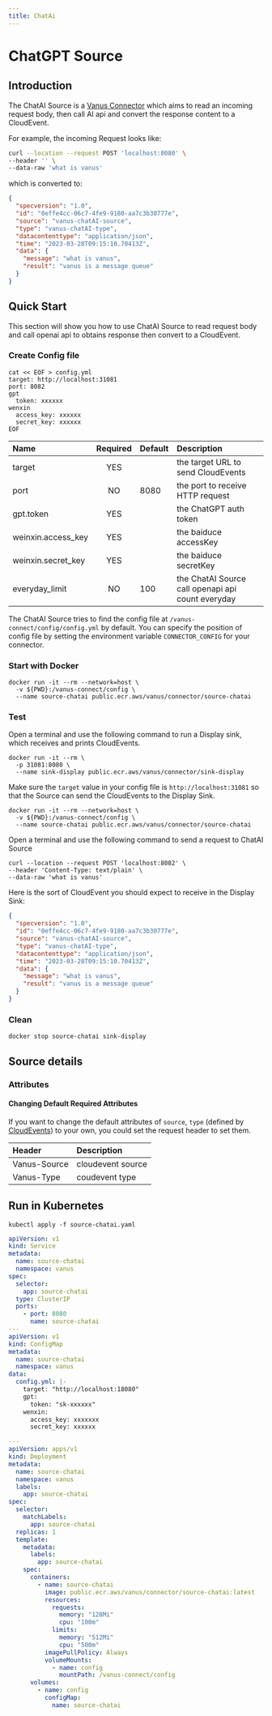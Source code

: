 ```yaml
---
title: ChatAi
---
```


# ChatGPT Source

## Introduction

The ChatAI Source is a [Vanus Connector][vc] which aims to read an incoming request body, then call AI api and
convert the response content to a CloudEvent.

For example, the incoming Request looks like:

```bash
curl --location --request POST 'localhost:8080' \
--header '' \
--data-raw 'what is vanus'
```

which is converted to:

```json
{
  "specversion": "1.0",
  "id": "0effe4cc-06c7-4fe9-9180-aa7c3b30777e",
  "source": "vanus-chatAI-source",
  "type": "vanus-chatAI-type",
  "datacontenttype": "application/json",
  "time": "2023-03-28T09:15:10.70413Z",
  "data": {
    "message": "what is vanus", 
    "result": "vanus is a message queue"
  }
}
```

## Quick Start

This section will show you how to use ChatAI Source to read request body and call openai api to obtains response then
convert to a CloudEvent.

### Create Config file

```shell
cat << EOF > config.yml
target: http://localhost:31081
port: 8082
gpt
  token: xxxxxx
wenxin
  access_key: xxxxxx
  secret_key: xxxxxx
EOF
```

| Name               | Required | Default | Description                                         |
|:-------------------|:--------:|:--------|:----------------------------------------------------|
| target             |   YES    |         | the target URL to send CloudEvents                  |
| port               |    NO    | 8080    | the port to receive HTTP request                    |
| gpt.token          |   YES    |         | the ChatGPT auth token                              |
| weinxin.access_key |   YES    |         | the baiduce accessKey                               |
| weinxin.secret_key |   YES    |         | the baiduce secretKey                               |
| everyday_limit     |    NO    | 100     | the ChatAI Source call openapi api count everyday   |

The ChatAI Source tries to find the config file at `/vanus-connect/config/config.yml` by default. You can specify the
position of config file by setting the environment variable `CONNECTOR_CONFIG` for your connector.

### Start with Docker

```shell
docker run -it --rm --network=host \
  -v ${PWD}:/vanus-connect/config \
  --name source-chatai public.ecr.aws/vanus/connector/source-chatai
```

### Test

Open a terminal and use the following command to run a Display sink, which receives and prints CloudEvents.

```shell
docker run -it --rm \
  -p 31081:8080 \
  --name sink-display public.ecr.aws/vanus/connector/sink-display
```

Make sure the `target` value in your config file is `http://localhost:31081` so that the Source can send the CloudEvents
to the Display Sink.

```shell
docker run -it --rm --network=host \
  -v ${PWD}:/vanus-connect/config \
  --name source-chatai public.ecr.aws/vanus/connector/source-chatai
```

Open a terminal and use the following command to send a request to ChatAI Source

```shell
curl --location --request POST 'localhost:8082' \
--header 'Content-Type: text/plain' \
--data-raw 'what is vanus'
```

Here is the sort of CloudEvent you should expect to receive in the Display Sink:

```json
{
  "specversion": "1.0",
  "id": "0effe4cc-06c7-4fe9-9180-aa7c3b30777e",
  "source": "vanus-chatAI-source",
  "type": "vanus-chatAI-type",
  "datacontenttype": "application/json",
  "time": "2023-03-28T09:15:10.70413Z",
  "data": {
    "message": "what is vanus",
    "result": "vanus is a message queue"
  }
}
```

### Clean

```shell
docker stop source-chatai sink-display
```

## Source details

### Attributes

#### Changing Default Required Attributes

If you want to change the default attributes of `source`, `type` (defined
by [CloudEvents](https://github.com/cloudevents/spec/blob/main/cloudevents/spec.md#required-attributes)) to your own,
you could set the request header to set them.

| Header       | Description       |
|:-------------|:------------------|
| Vanus-Source | cloudevent source |
| Vanus-Type   | coudevent type    |

## Run in Kubernetes

```shell
kubectl apply -f source-chatai.yaml
```

```yaml
apiVersion: v1
kind: Service
metadata:
  name: source-chatai
  namespace: vanus
spec:
  selector:
    app: source-chatai
  type: ClusterIP
  ports:
    - port: 8080
      name: source-chatai
---
apiVersion: v1
kind: ConfigMap
metadata:
  name: source-chatai
  namespace: vanus
data:
  config.yml: |-
    target: "http://localhost:18080"
    gpt:
      token: "sk-xxxxxx"
    wenxin:
      access_key: xxxxxxx
      secret_key: xxxxxx

---
apiVersion: apps/v1
kind: Deployment
metadata:
  name: source-chatai
  namespace: vanus
  labels:
    app: source-chatai
spec:
  selector:
    matchLabels:
      app: source-chatai
  replicas: 1
  template:
    metadata:
      labels:
        app: source-chatai
    spec:
      containers:
        - name: source-chatai
          image: public.ecr.aws/vanus/connector/source-chatai:latest
          resources:
            requests:
              memory: "128Mi"
              cpu: "100m"
            limits:
              memory: "512Mi"
              cpu: "500m"
          imagePullPolicy: Always
          volumeMounts:
            - name: config
              mountPath: /vanus-connect/config
      volumes:
        - name: config
          configMap:
            name: source-chatai
```

[vc]: https://docs.vanus.ai/introduction/concepts#vanus-connect
